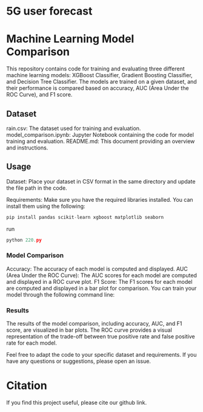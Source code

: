 # 5G user forecast
# Machine Learning Model Comparison
This repository contains code for training and evaluating three different machine learning models: XGBoost Classifier, Gradient Boosting Classifier, and Decision Tree Classifier. The models are trained on a given dataset, and their performance is compared based on accuracy, AUC (Area Under the ROC Curve), and F1 score.

## Dataset

rain.csv: The dataset used for training and evaluation.
model_comparison.ipynb: Jupyter Notebook containing the code for model training and evaluation.
README.md: This document providing an overview and instructions.



## Usage

Dataset: Place your dataset in CSV format in the same directory and update the file path in the code.

Requirements: Make sure you have the required libraries installed. You can install them using the following:

```python
pip install pandas scikit-learn xgboost matplotlib seaborn
```
 run 

```python
python 220.py
```


### Model Comparison
Accuracy: The accuracy of each model is computed and displayed.
AUC (Area Under the ROC Curve): The AUC scores for each model are computed and displayed in a ROC curve plot.
F1 Score: The F1 scores for each model are computed and displayed in a bar plot for comparison.
You can train your model through the following command line:

### Results
The results of the model comparison, including accuracy, AUC, and F1 score, are visualized in bar plots. The ROC curve provides a visual representation of the trade-off between true positive rate and false positive rate for each model.

Feel free to adapt the code to your specific dataset and requirements. If you have any questions or suggestions, please open an issue.

# Citation
If you find this project useful, please cite our github link.

   